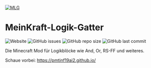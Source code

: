 [![MLG](https://pmtinf19ai2.github.io/images/logo_ohneText.png)](https://pmtinf19ai2.github.io/)
# MeinKraft-Logik-Gatter
![Website](https://img.shields.io/website?url=https%3A%2F%2Fpmtinf19ai2.github.io%2F)
![GitHub issues](https://img.shields.io/github/issues/Gnuhry/PM_TINF19AI2)
![GitHub repo size](https://img.shields.io/github/repo-size/Gnuhry/PM_TINF19AI2)
![GitHub last commit](https://img.shields.io/github/last-commit/Gnuhry/PM_TINF19AI2)

Die Minecraft Mod für Logikblöcke wie And, Or, RS-FF und weiteres.

Schaue vorbei: https://pmtinf19ai2.github.io/
